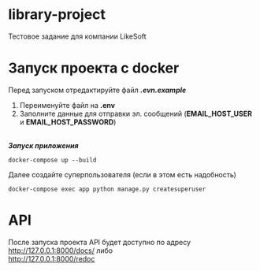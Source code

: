 # library-project
Тестовое задание для компании LikeSoft


# Запуск проекта с docker
Перед запуском отредактируйте файл ***.evn.example***
1) Переименуйте файл на **.env**
2) Заполните данные для отправки эл. сообщений (**EMAIL_HOST_USER** и **EMAIL_HOST_PASSWORD**)

<br>***Запуск приложения***
```
docker-compose up --build
```

Далее создайте суперпользователя (если в этом есть надобность)
```
docker-compose exec app python manage.py createsuperuser
```

# API
После запуска проекта API будет доступно по адресу
<br>http://127.0.0.1:8000/docs/ либо 
<br>http://127.0.0.1:8000/redoc

